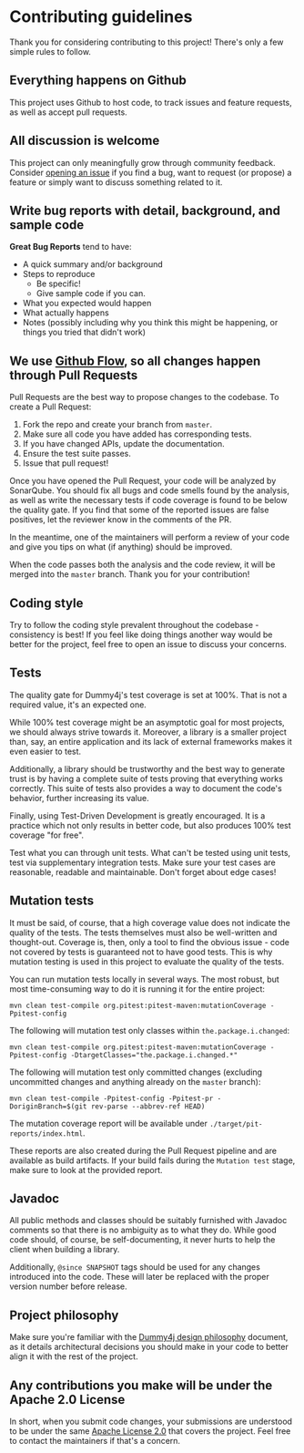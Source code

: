 # Contributing guidelines #

Thank you for considering contributing to this project! There's only a few simple rules to follow.

## Everything happens on Github
This project uses Github to host code, to track issues and feature requests, as well as accept pull requests.

## All discussion is welcome

This project can only meaningfully grow through community feedback.
Consider [opening an issue](https://github.com/daniel-frak/dummy4j/issues/new/choose) if you find a bug, want to
request (or propose) a feature or simply want to discuss something related to it.

## Write bug reports with detail, background, and sample code

**Great Bug Reports** tend to have:

- A quick summary and/or background
- Steps to reproduce
  - Be specific!
  - Give sample code if you can.
- What you expected would happen
- What actually happens
- Notes (possibly including why you think this might be happening, or things you tried that didn't work)

## We use [Github Flow](https://guides.github.com/introduction/flow/index.html), so all changes happen through Pull Requests

Pull Requests are the best way to propose changes to the codebase.
To create a Pull Request:

1. Fork the repo and create your branch from `master`.
2. Make sure all code you have added has corresponding tests.
3. If you have changed APIs, update the documentation.
4. Ensure the test suite passes.
5. Issue that pull request!

Once you have opened the Pull Request, your code will be analyzed by SonarQube.
You should fix all bugs and code smells found by the analysis, as well as write the necessary tests if code coverage
is found to be below the quality gate. If you find that some of the reported issues are false positives, let the
reviewer know in the comments of the PR.

In the meantime, one of the maintainers will perform a review of your code and give you tips on what (if anything) 
should be improved.

When the code passes both the analysis and the code review, it will be merged into the `master` branch.
Thank you for your contribution!  

## Coding style

Try to follow the coding style prevalent throughout the codebase - consistency is best!
If you feel like doing things another way would be better for the project, feel free to open an issue to discuss your
concerns.

## Tests

The quality gate for Dummy4j's test coverage is set at 100%. That is not a required value, it's an expected one.

While 100% test coverage might be an asymptotic goal for most projects, we should always strive towards it.
Moreover, a library is a smaller project than, say, an entire application and its lack of external frameworks makes it
even easier to test.

Additionally, a library should be trustworthy and the best way to generate trust is by having a complete suite of tests
proving that everything works correctly. This suite of tests also provides a way to document the code's behavior,
further increasing its value.

Finally, using Test-Driven Development is greatly encouraged. It is a practice which not only results in better code, 
but also produces 100% test coverage "for free".

Test what you can through unit tests. What can't be tested using unit tests, test via supplementary integration tests.
Make sure your test cases are reasonable, readable and maintainable. Don't forget about edge cases!

## Mutation tests

It must be said, of course, that a high coverage value does not indicate the quality of the tests.
The tests themselves must also be well-written and thought-out.
Coverage is, then, only a tool to find the obvious issue - code not covered by tests is guaranteed not to have good
tests. This is why mutation testing is used in this project to evaluate the quality of the tests.

You can run mutation tests locally in several ways. The most robust, but most time-consuming way to do it is running it
for the entire project:
```shell
mvn clean test-compile org.pitest:pitest-maven:mutationCoverage -Ppitest-config
```

The following will mutation test only classes within `the.package.i.changed`:
```shell
mvn clean test-compile org.pitest:pitest-maven:mutationCoverage -Ppitest-config -DtargetClasses="the.package.i.changed.*"
```

The following will mutation test only committed changes (excluding uncommitted changes and anything
already on the `master` branch):
```shell
mvn clean test-compile -Ppitest-config -Ppitest-pr -DoriginBranch=$(git rev-parse --abbrev-ref HEAD)
```

The mutation coverage report will be available under `./target/pit-reports/index.html`.

These reports are also created during the Pull Request pipeline and are available as build artifacts.
If your build fails during the `Mutation test` stage, make sure to look at the provided report. 

## Javadoc

All public methods and classes should be suitably furnished with Javadoc comments so that there is no ambiguity as to
what they do. While good code should, of course, be self-documenting, it never hurts to help the client when building
a library.

Additionally, `@since SNAPSHOT` tags should be used for any changes introduced into the code. These will later be
replaced with the proper version number before release.

## Project philosophy

Make sure you're familiar with the
[Dummy4j design philosophy](https://daniel-frak.github.io/dummy4j/philosophy.html) document, as it details
architectural decisions you should make in your code to better align it with the rest of the project.

## Any contributions you make will be under the Apache 2.0 License
In short, when you submit code changes, your submissions are understood to be under the same 
[Apache License 2.0](https://choosealicense.com/licenses/apache-2.0/) that covers the project.
Feel free to contact the maintainers if that's a concern.